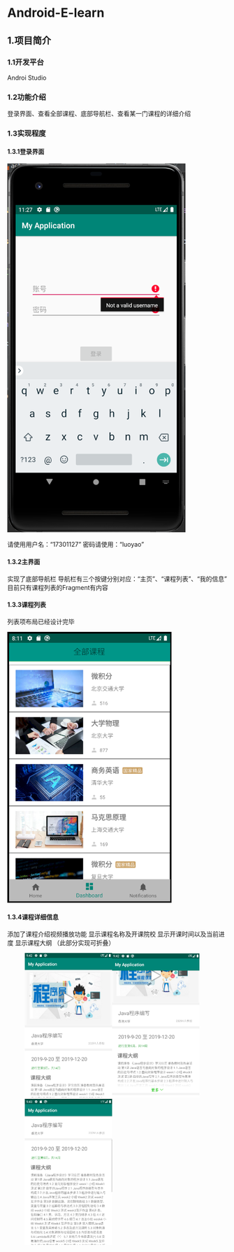 # Android-E-learn
## 1.项目简介
### 1.1开发平台
Androi Studio

### 1.2功能介绍
登录界面、查看全部课程、底部导航栏、查看某一门课程的详细介绍

### 1.3实现程度
#### 1.3.1登录界面

![example](https://github.com/MasterOrigamii/Android-E-learn/blob/master/screenShot/Login.jpg)

请使用用户名：“17301127”
密码请使用：“luoyao”
#### 1.3.2主界面
实现了底部导航栏
导航栏有三个按键分别对应：“主页”、“课程列表”、“我的信息”
目前只有课程列表的Fragment有内容
#### 1.3.3课程列表
列表项布局已经设计完毕

![example](https://github.com/MasterOrigamii/Android-E-learn/blob/master/screenShot/CourseList.jpg)

#### 1.3.4课程详细信息
添加了课程介绍视频播放功能
显示课程名称及开课院校
显示开课时间以及当前进度
显示课程大纲 （此部分实现可折叠）

<figure class="third">
    <img src="https://github.com/MasterOrigamii/Android-E-learn/blob/master/screenShot/CourseDetail_1.jpg" width="200"/><img src="https://github.com/MasterOrigamii/Android-E-learn/blob/master/screenShot/CourseDetail_2.jpg" width="200"/><img src="https://github.com/MasterOrigamii/Android-E-learn/blob/master/screenShot/CourseDetail_3.jpg" width="200"/>
</figure>
